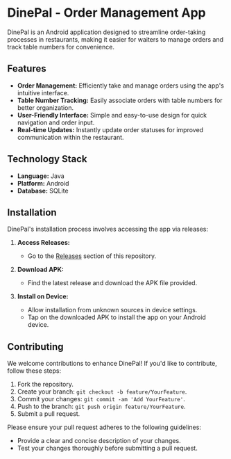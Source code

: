 # DinePal - Order Management App

DinePal is an Android application designed to streamline order-taking processes in restaurants, making it easier for waiters to manage orders and track table numbers for convenience.

## Features

- **Order Management:** Efficiently take and manage orders using the app's intuitive interface.
- **Table Number Tracking:** Easily associate orders with table numbers for better organization.
- **User-Friendly Interface:** Simple and easy-to-use design for quick navigation and order input.
- **Real-time Updates:** Instantly update order statuses for improved communication within the restaurant.

## Technology Stack

- **Language:** Java
- **Platform:** Android
- **Database:** SQLite

## Installation

DinePal's installation process involves accessing the app via releases:

1. **Access Releases:**
    - Go to the [Releases](https://github.com/abhijithhegde/DinePal/releases) section of this repository.

2. **Download APK:**
    - Find the latest release and download the APK file provided.

3. **Install on Device:**
    - Allow installation from unknown sources in device settings.
    - Tap on the downloaded APK to install the app on your Android device.

## Contributing

We welcome contributions to enhance DinePal! If you'd like to contribute, follow these steps:

1. Fork the repository.
2. Create your branch: `git checkout -b feature/YourFeature`.
3. Commit your changes: `git commit -am 'Add YourFeature'`.
4. Push to the branch: `git push origin feature/YourFeature`.
5. Submit a pull request.

Please ensure your pull request adheres to the following guidelines:
- Provide a clear and concise description of your changes.
- Test your changes thoroughly before submitting a pull request.

